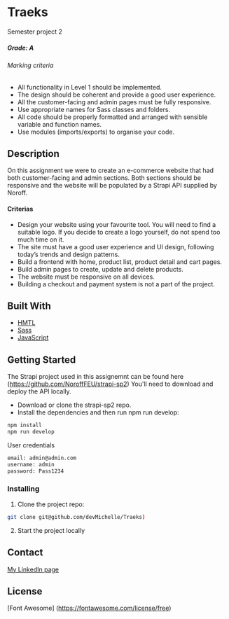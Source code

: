 # Traeks
Semester project 2

##### Grade: A
###### Marking criteria
- All functionality in Level 1 should be implemented.
- The design should be coherent and provide a good user experience.
- All the customer-facing and admin pages must be fully responsive.
- Use appropriate names for Sass classes and folders.
- All code should be properly formatted and arranged with sensible variable and function names.
- Use modules (imports/exports) to organise your code.

## Description

On this assignment we were to create an e-commerce website that had both customer-facing and admin sections. 
Both sections should be responsive and the website will be populated by a Strapi API supplied by Noroff.

#### Criterias
- Design your website using your favourite tool. You will need to find a suitable logo. If you decide to create a logo yourself, do not spend too much time on it.
- The site must have a good user experience and UI design, following today’s trends and design patterns.
- Build a frontend with home, product list, product detail and cart pages.
- Build admin pages to create, update and delete products.
- The website must be responsive on all devices.
- Building a checkout and payment system is not a part of the project.


## Built With

- [HMTL](https://html.com)
- [Sass](https://sass-lang.com)
- [JavaScript](https://javascript.com/)


## Getting Started

The Strapi project used in this assignemnt can be found here (https://github.com/NoroffFEU/strapi-sp2)
You'll need to download and deploy the API locally. 

- Download or clone the strapi-sp2 repo.
- Install the dependencies and then run npm run develop:
```bash
npm install
npm run develop
```

User credentials
```bash
email: admin@admin.com
username: admin
password: Pass1234
```

### Installing

1. Clone the project repo:

```bash
git clone git@github.com/devMichelle/Traeks)
```

2. Start the project locally


## Contact

[My LinkedIn page](https://www.linkedin.com/in/michelle-kristine-narverud-11052715b/)

## License

[Font Awesome] (https://fontawesome.com/license/free)

